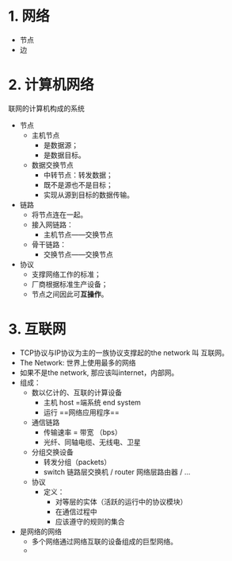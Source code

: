 # 1. 网络
- 节点
- 边
# 2. 计算机网络
联网的计算机构成的系统
- 节点
	- 主机节点
		- 是数据源；
		- 是数据目标。
	- 数据交换节点
		- 中转节点：转发数据；
		- 既不是源也不是目标；
		- 实现从源到目标的数据传输。
- 链路
	- 将节点连在一起。
	- 接入网链路：
		- 主机节点——交换节点
	- 骨干链路：
		- 交换节点——交换节点
- 协议
	- 支撑网络工作的标准；
	- 厂商根据标准生产设备；
	- 节点之间因此可**互操作**。
# 3. 互联网

- TCP协议与IP协议为主的一族协议支撑起的the network 叫 互联网。
- The Network: 世界上使用最多的网络
- 如果不是the network, 那应该叫internet，内部网。
- 组成：
	- 数以亿计的、互联的计算设备
		- 主机 host =端系统 end system
		- 运行 ==网络应用程序==
	- 通信链路
		- 传输速率 = 带宽 （bps）
		- 光纤、同轴电缆、无线电、卫星
	- 分组交换设备
		- 转发分组（packets）
		-  switch 链路层交换机 / router 网络层路由器 / ... 
	- 协议
		- 定义：
			- 对等层的实体（活跃的运行中的协议模块）
			- 在通信过程中
			- 应该遵守的规则的集合
- 是网络的网络
	- 多个网络通过网络互联的设备组成的巨型网络。
	- 